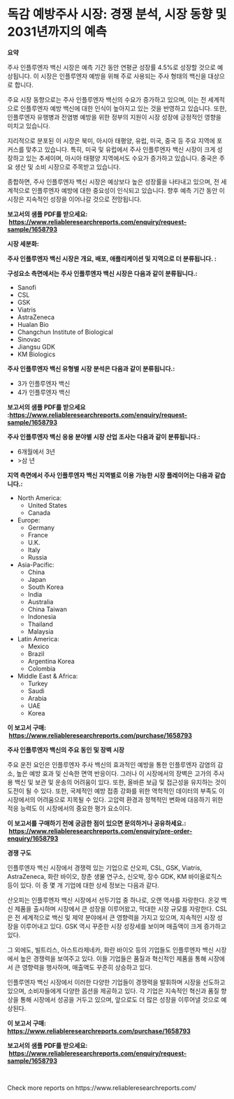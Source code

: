 <p><h1>독감 예방주사 시장: 경쟁 분석, 시장 동향 및 2031년까지의 예측</h1></p><p><strong>요약</strong></p>
<p><p>주사 인플루엔자 백신 시장은 예측 기간 동안 연평균 성장률 4.5%로 성장할 것으로 예상됩니다. 이 시장은 인플루엔자 예방을 위해 주로 사용되는 주사 형태의 백신을 대상으로 합니다.</p><p>주요 시장 동향으로는 주사 인플루엔자 백신의 수요가 증가하고 있으며, 이는 전 세계적으로 인플루엔자 예방 백신에 대한 인식이 높아지고 있는 것을 반영하고 있습니다. 또한, 인플루엔자 유행병과 전염병 예방을 위한 정부의 지원이 시장 성장에 긍정적인 영향을 미치고 있습니다.</p><p>지리적으로 분포된 이 시장은 북미, 아시아 태평양, 유럽, 미국, 중국 등 주요 지역에 포커스를 맞추고 있습니다. 특히, 미국 및 유럽에서 주사 인플루엔자 백신 시장이 크게 성장하고 있는 추세이며, 아시아 태평양 지역에서도 수요가 증가하고 있습니다. 중국은 주요 생산 및 소비 시장으로 주목받고 있습니다.</p><p>종합하면, 주사 인플루엔자 백신 시장은 예상보다 높은 성장률을 나타내고 있으며, 전 세계적으로 인플루엔자 예방에 대한 중요성이 인식되고 있습니다. 향후 예측 기간 동안 이 시장은 지속적인 성장을 이어나갈 것으로 전망됩니다.</p></p>
<p><strong>보고서의 샘플 PDF를 받으세요: &nbsp;<a href="https://www.reliableresearchreports.com/enquiry/request-sample/1658793">https://www.reliableresearchreports.com/enquiry/request-sample/1658793</a></strong></p>
<p><strong>시장 세분화:</strong></p>
<p><strong> 주사 인플루엔자 백신 시장은 개요, 배포, 애플리케이션 및 지역으로 더 분류됩니다. :</strong></p>
<p><strong>구성요소 측면에서는 주사 인플루엔자 백신 시장은 다음과 같이 분류됩니다.:</strong></p>
<p><ul><li>Sanofi</li><li>CSL</li><li>GSK</li><li>Viatris</li><li>AstraZeneca</li><li>Hualan Bio</li><li>Changchun Institute of Biological</li><li>Sinovac</li><li>Jiangsu GDK</li><li>KM Biologics</li></ul></p>
<p><strong> 주사 인플루엔자 백신 유형별 시장 분석은 다음과 같이 분류됩니다.:</strong></p>
<p><ul><li>3가 인플루엔자 백신</li><li>4가 인플루엔자 백신</li></ul></p>
<p><strong>보고서의 샘플 PDF를 받으세요 :<a href="https://www.reliableresearchreports.com/enquiry/request-sample/1658793">https://www.reliableresearchreports.com/enquiry/request-sample/1658793</a></strong></p>
<p><strong> 주사 인플루엔자 백신 응용 분야별 시장 산업 조사는 다음과 같이 분류됩니다.:</strong></p>
<p><ul><li>6개월에서 3년</li><li>>삼 년</li></ul></p>
<p><strong>지역 측면에서 주사 인플루엔자 백신 지역별로 이용 가능한 시장 플레이어는 다음과 같습니다.:</strong></p>
<p><ul>
    <li>
        North America:
        <ul>
            <li>United States</li>
            <li>Canada</li>
        </ul>
    </li>
    <li>
        Europe:
        <ul>
            <li>Germany</li>
            <li>France</li>
            <li>U.K.</li>
            <li>Italy</li>
            <li>Russia</li>
        </ul>
    </li>
    <li>
        Asia-Pacific:
        <ul>
            <li>China</li>
            <li>Japan</li>
            <li>South Korea</li>
            <li>India</li>
            <li>Australia</li>
            <li>China Taiwan</li>
            <li>Indonesia</li>
            <li>Thailand</li>
            <li>Malaysia</li>
        </ul>
    </li>
    <li>
        Latin America:
        <ul>
            <li>Mexico</li>
            <li>Brazil</li>
            <li>Argentina Korea</li>
            <li>Colombia</li>
        </ul>
    </li>
    <li>
        Middle East & Africa:
        <ul>
            <li>Turkey</li>
            <li>Saudi</li>
            <li>Arabia</li>
            <li>UAE</li>
            <li>Korea</li>
        </ul>
    </li>
    </ul></p>
<p><strong>이 보고서 구매: &nbsp;<a href="https://www.reliableresearchreports.com/purchase/1658793">https://www.reliableresearchreports.com/purchase/1658793</a></strong></p>
<p><strong>주사 인플루엔자 백신의 주요 동인 및 장벽 시장</strong></p>
<p><p>주요 운전 요인은 인플루엔자 주사 백신의 효과적인 예방을 통한 인플루엔자 감염의 감소, 높은 예방 효과 및 신속한 면역 반응이다. 그러나 이 시장에서의 장벽은 고가의 주사용 백신 및 보관 및 운송의 어려움이 있다. 또한, 올바른 보급 및 접근성을 유지하는 것이 도전이 될 수 있다. 또한, 국제적인 예방 접종 강화를 위한 역학적인 데이터의 부족도 이 시장에서의 어려움으로 지목될 수 있다. 고압력 환경과 정책적인 변화에 대응하기 위한 적응 능력도 이 시장에서의 중요한 평가 요소이다.</p></p>
<p><strong>이 보고서를 구매하기 전에 궁금한 점이 있으면 문의하거나 공유하세요.: &nbsp;<a href="https://www.reliableresearchreports.com/enquiry/pre-order-enquiry/1658793">https://www.reliableresearchreports.com/enquiry/pre-order-enquiry/1658793</a></strong></p>
<p><strong>경쟁 구도</strong></p>
<p><p>인플루엔자 백신 시장에서 경쟁력 있는 기업으로 산오피, CSL, GSK, Viatris, AstraZeneca, 화란 바이오, 창춘 생물 연구소, 신오박, 장수 GDK, KM 바이올로직스 등이 있다. 이 중 몇 개 기업에 대한 상세 정보는 다음과 같다.</p><p>산오피는 인플루엔자 백신 시장에서 선두기업 중 하나로, 오랜 역사를 자랑한다. 온갖 백신 제품을 출시하며 시장에서 큰 성장을 이루어왔고, 막대한 시장 규모를 자랑한다. CSL은 전 세계적으로 백신 및 제약 분야에서 큰 영향력을 가지고 있으며, 지속적인 시장 성장을 이루어내고 있다. GSK 역시 꾸준한 시장 성장세를 보이며 매출액이 크게 증가하고 있다.</p><p>그 외에도, 빌트리스, 아스트라제네카, 화란 바이오 등의 기업들도 인플루엔자 백신 시장에서 높은 경쟁력을 보여주고 있다. 이들 기업들은 품질과 혁신적인 제품을 통해 시장에서 큰 영향력을 행사하며, 매출액도 꾸준히 상승하고 있다.</p><p>인플루엔자 백신 시장에서 이러한 다양한 기업들이 경쟁력을 발휘하며 시장을 선도하고 있으며, 소비자들에게 다양한 옵션을 제공하고 있다. 각 기업은 지속적인 혁신과 품질 향상을 통해 시장에서 성공을 거두고 있으며, 앞으로도 더 많은 성장을 이루어낼 것으로 예상된다.</p></p>
<p><strong>이 보고서 구매: &nbsp; <a href="https://www.reliableresearchreports.com/purchase/1658793">https://www.reliableresearchreports.com/purchase/1658793</a></strong></p>
<p><strong>보고서의 샘플 PDF를 받으세요: &nbsp;<a href="https://www.reliableresearchreports.com/enquiry/request-sample/1658793">https://www.reliableresearchreports.com/enquiry/request-sample/1658793</a></strong><strong></strong></p>
<p>&nbsp;</p>
<p>Check more reports on https://www.reliableresearchreports.com/</p>